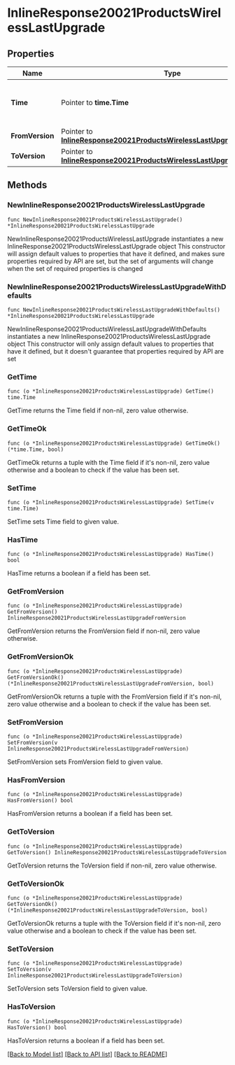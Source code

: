 # InlineResponse20021ProductsWirelessLastUpgrade

## Properties

Name | Type | Description | Notes
------------ | ------------- | ------------- | -------------
**Time** | Pointer to **time.Time** | Timestamp of the last successful firmware upgrade | [optional] 
**FromVersion** | Pointer to [**InlineResponse20021ProductsWirelessLastUpgradeFromVersion**](InlineResponse20021ProductsWirelessLastUpgradeFromVersion.md) |  | [optional] 
**ToVersion** | Pointer to [**InlineResponse20021ProductsWirelessLastUpgradeToVersion**](InlineResponse20021ProductsWirelessLastUpgradeToVersion.md) |  | [optional] 

## Methods

### NewInlineResponse20021ProductsWirelessLastUpgrade

`func NewInlineResponse20021ProductsWirelessLastUpgrade() *InlineResponse20021ProductsWirelessLastUpgrade`

NewInlineResponse20021ProductsWirelessLastUpgrade instantiates a new InlineResponse20021ProductsWirelessLastUpgrade object
This constructor will assign default values to properties that have it defined,
and makes sure properties required by API are set, but the set of arguments
will change when the set of required properties is changed

### NewInlineResponse20021ProductsWirelessLastUpgradeWithDefaults

`func NewInlineResponse20021ProductsWirelessLastUpgradeWithDefaults() *InlineResponse20021ProductsWirelessLastUpgrade`

NewInlineResponse20021ProductsWirelessLastUpgradeWithDefaults instantiates a new InlineResponse20021ProductsWirelessLastUpgrade object
This constructor will only assign default values to properties that have it defined,
but it doesn't guarantee that properties required by API are set

### GetTime

`func (o *InlineResponse20021ProductsWirelessLastUpgrade) GetTime() time.Time`

GetTime returns the Time field if non-nil, zero value otherwise.

### GetTimeOk

`func (o *InlineResponse20021ProductsWirelessLastUpgrade) GetTimeOk() (*time.Time, bool)`

GetTimeOk returns a tuple with the Time field if it's non-nil, zero value otherwise
and a boolean to check if the value has been set.

### SetTime

`func (o *InlineResponse20021ProductsWirelessLastUpgrade) SetTime(v time.Time)`

SetTime sets Time field to given value.

### HasTime

`func (o *InlineResponse20021ProductsWirelessLastUpgrade) HasTime() bool`

HasTime returns a boolean if a field has been set.

### GetFromVersion

`func (o *InlineResponse20021ProductsWirelessLastUpgrade) GetFromVersion() InlineResponse20021ProductsWirelessLastUpgradeFromVersion`

GetFromVersion returns the FromVersion field if non-nil, zero value otherwise.

### GetFromVersionOk

`func (o *InlineResponse20021ProductsWirelessLastUpgrade) GetFromVersionOk() (*InlineResponse20021ProductsWirelessLastUpgradeFromVersion, bool)`

GetFromVersionOk returns a tuple with the FromVersion field if it's non-nil, zero value otherwise
and a boolean to check if the value has been set.

### SetFromVersion

`func (o *InlineResponse20021ProductsWirelessLastUpgrade) SetFromVersion(v InlineResponse20021ProductsWirelessLastUpgradeFromVersion)`

SetFromVersion sets FromVersion field to given value.

### HasFromVersion

`func (o *InlineResponse20021ProductsWirelessLastUpgrade) HasFromVersion() bool`

HasFromVersion returns a boolean if a field has been set.

### GetToVersion

`func (o *InlineResponse20021ProductsWirelessLastUpgrade) GetToVersion() InlineResponse20021ProductsWirelessLastUpgradeToVersion`

GetToVersion returns the ToVersion field if non-nil, zero value otherwise.

### GetToVersionOk

`func (o *InlineResponse20021ProductsWirelessLastUpgrade) GetToVersionOk() (*InlineResponse20021ProductsWirelessLastUpgradeToVersion, bool)`

GetToVersionOk returns a tuple with the ToVersion field if it's non-nil, zero value otherwise
and a boolean to check if the value has been set.

### SetToVersion

`func (o *InlineResponse20021ProductsWirelessLastUpgrade) SetToVersion(v InlineResponse20021ProductsWirelessLastUpgradeToVersion)`

SetToVersion sets ToVersion field to given value.

### HasToVersion

`func (o *InlineResponse20021ProductsWirelessLastUpgrade) HasToVersion() bool`

HasToVersion returns a boolean if a field has been set.


[[Back to Model list]](../README.md#documentation-for-models) [[Back to API list]](../README.md#documentation-for-api-endpoints) [[Back to README]](../README.md)


